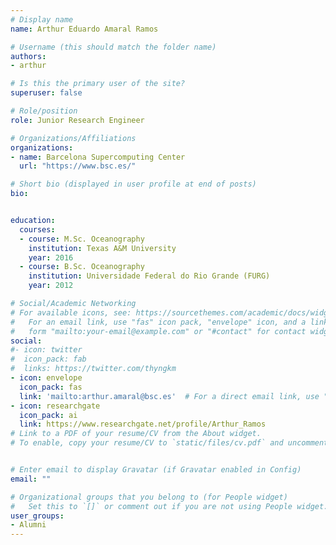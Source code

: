 ```yaml
---
# Display name
name: Arthur Eduardo Amaral Ramos

# Username (this should match the folder name)
authors:
- arthur

# Is this the primary user of the site?
superuser: false

# Role/position
role: Junior Research Engineer

# Organizations/Affiliations
organizations:
- name: Barcelona Supercomputing Center
  url: "https://www.bsc.es/"

# Short bio (displayed in user profile at end of posts)
bio:


education:
  courses:
  - course: M.Sc. Oceanography
    institution: Texas A&M University
    year: 2016
  - course: B.Sc. Oceanography
    institution: Universidade Federal do Rio Grande (FURG)
    year: 2012

# Social/Academic Networking
# For available icons, see: https://sourcethemes.com/academic/docs/widgets/#icons
#   For an email link, use "fas" icon pack, "envelope" icon, and a link in the
#   form "mailto:your-email@example.com" or "#contact" for contact widget.
social:
#- icon: twitter
#  icon_pack: fab
#  links: https://twitter.com/thyngkm
- icon: envelope
  icon_pack: fas
  link: 'mailto:arthur.amaral@bsc.es'  # For a direct email link, use "mailto:test@example.org".
- icon: researchgate
  icon_pack: ai
  link: https://www.researchgate.net/profile/Arthur_Ramos
# Link to a PDF of your resume/CV from the About widget.
# To enable, copy your resume/CV to `static/files/cv.pdf` and uncomment the lines below.  


# Enter email to display Gravatar (if Gravatar enabled in Config)
email: ""

# Organizational groups that you belong to (for People widget)
#   Set this to `[]` or comment out if you are not using People widget.  
user_groups:
- Alumni
---
```


